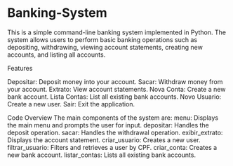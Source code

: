 # Banking-System
This is a simple command-line banking system implemented in Python. The system allows users to perform basic banking operations such as depositing, withdrawing, viewing account statements, creating new accounts, and listing all accounts.

Features

Depositar: Deposit money into your account.
Sacar: Withdraw money from your account.
Extrato: View account statements.
Nova Conta: Create a new bank account.
Lista Contas: List all existing bank accounts.
Novo Usuario: Create a new user.
Sair: Exit the application.

Code Overview
The main components of the system are:
menu: Displays the main menu and prompts the user for input.
depositar: Handles the deposit operation.
sacar: Handles the withdrawal operation.
exibir_extrato: Displays the account statement.
criar_usuario: Creates a new user.
filtrar_usuario: Filters and retrieves a user by CPF.
criar_conta: Creates a new bank account.
listar_contas: Lists all existing bank accounts.
